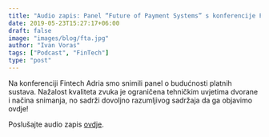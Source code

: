 ```yaml
---
title: "Audio zapis: Panel “Future of Payment Systems” s konferencije Fintech Adria"
date: 2019-05-23T15:27:17+06:00
draft: false
image: "images/blog/fta.jpg"
author: "Ivan Voras"
tags: ["Podcast", "FinTech"]
type: "post"
---
```


Na konferenciji Fintech Adria smo snimili panel o budućnosti platnih sustava. Nažalost kvaliteta zvuka je ograničena tehničkim uvjetima dvorane i načina snimanja, no sadrži dovoljno razumljivog sadržaja da ga objavimo ovdje!

Poslušajte audio zapis [ovdje](/Fintech-Adria-panel-o-budućnosti-platnih-sustava.mp3).

